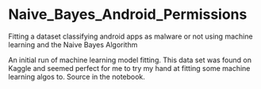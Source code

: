 # Naive_Bayes_Android_Permissions
Fitting a dataset classifying android apps as malware or not using machine learning and the Naive Bayes Algorithm


An initial run of machine learning model fitting. 
This data set was found on Kaggle and seemed perfect for me to try my hand at fitting some machine learning algos to.
Source in the notebook.
